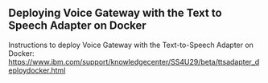 
## Deploying Voice Gateway with the Text to Speech Adapter on Docker

Instructions to deploy Voice Gateway with the Text-to-Speech Adapter on Docker: https://www.ibm.com/support/knowledgecenter/SS4U29/beta/ttsadapter_deploydocker.html
